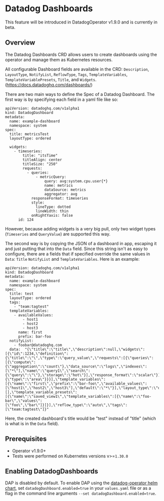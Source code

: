 # Datadog Dashboards
This feature will be introduced in DatadogOperator v1.9.0 and is currently in beta.

## Overview
The Datadog Dashboards CRD allows users to create dashboards using the operator and manage them as Kubernetes resources. 

All configurable Dashboard fields are available in the CRD: `Description`, `LayoutType`, `NotifyList`, `ReflowType`, `Tags`, `TemplateVariables`, `TemplateVariablePresets`, `Title`, and `Widgets`. (https://docs.datadoghq.com/dashboards/)

There are two main ways to define the Spec of a Datadog Dashboard. The first way is by specifying each field in a yaml file like so:
```
apiVersion: datadoghq.com/v1alpha1
kind: DatadogDashboard
metadata:
  name: example-dashboard
  namespace: system 
spec:
  title: metricsTest
  layoutType: ordered

  widgets:
    - timeseries:
        title: "itsTime"
        titleAlign: center
        titleSize: "250"
        requests: 
          - queries:
              - metricQuery: 
                  query: avg:system.cpu.user{*}
                  name: metrics
                  dataSource: metrics
                  aggregator: avg
            responseFormat: timeseries
            style:
              lineType: dotted
              lineWidth: thin
            onRightYaxis: false
      id: 124
```
However, because adding widgets is a very big pull, only two widget types (`Timeseries` and `QueryValue`) are supported this way.

The second way is by copying the JSON of a dashboard in app, escaping it and just putting that into the `Data` field. Since this string isn't as easy to configure, there
are a fields that if specified override the same values in `Data`: `Title` `NotifyList` and `TemplateVariables`. Here is an example:
```
apiVersion: datadoghq.com/v1alpha1
kind: DatadogDashboard
metadata:
  name: example-dashboard
  namespace: system
spec:
  title: test
  layoutType: ordered
  tags:
    - "team:tagtest"
  templateVariables:
    - availableValues: 
        - host1
        - host2
        - host3
      name: first
      prefix: bar-foo
  notifyList:
    - foobar@datadoghq.com
  data:  "{\"title\":\"title\",\"description\":null,\"widgets\":[{\"id\":1234,\"definition\":{\"title\":\"\",\"type\":\"query_value\",\"requests\":[{\"queries\":[{\"compute\":{\"aggregation\":\"count\"},\"data_source\":\"logs\",\"indexes\":[\"*\"],\"name\":\"query1\",\"search\":{\"query\":\"\"},\"storage\":\"hot\"}],\"response_format\":\"scalar\"}],\"autoscale\":true,\"precision\":2,\"timeseries_background\":{\"type\":\"area\"}}}],\"template_variables\":[{\"name\":\"first\",\"prefix\":\"bar-foo\",\"available_values\":[\"host1\",\"host2\",\"host3\"],\"default\":\"*\"}],\"layout_type\":\"ordered\",\"notify_list\":[],\"template_variable_presets\":[{\"name\":\"saved_view1\",\"template_variables\":[{\"name\":\"foo-bar\",\"values\":[\"foo\",\"bar\"]}]}],\"reflow_type\":\"auto\",\"tags\":[\"team:tagtest\"]}"
```
Here, the created dashboard's title would be "test" instead of "title" (which is what is in the `Data` field).


## Prerequisites
* Operator v1.9.0+
* Tests were performed on Kubernetes versions v>=`1.30.0`

## Enabling DatadogDashboards

DAP is disabled by default. To enable DAP using the [datadog-operator helm chart](https://github.com/DataDog/helm-charts/tree/main/charts/datadog-operator), set `datadogDashboard.enabled=true` in your `values.yaml` file or as a flag in the command line arguments `--set datadogDashboard.enabled=true`.








